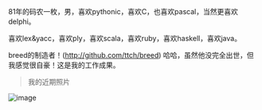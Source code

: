 81年的码农一枚，男，喜欢pythonic，喜欢C，也喜欢pascal，当然更喜欢delphi。

喜欢lex&yacc，喜欢ply，喜欢scala，喜欢ruby，喜欢haskell，喜欢java。

breed的制造者！(http://github.com/ttch/breed) 哈哈，虽然他没完全出世，但我感觉很自豪！这是我的工作成果。


>我的近期照片

![image](http://ttch.github.com/img/aboutme.jpg)